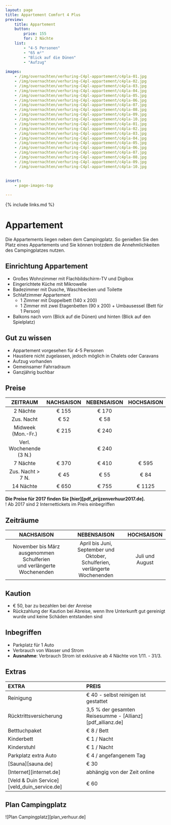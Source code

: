 ```yaml
---
layout: page
title: Appartement Comfort 4 Plus
preview: 
    title: Appartement
    button:
        price: 155
        for: 2 Nächte
    list:
        - "4-5 Personen"
        - "65 m²"
        - "Blick auf die Dünen"
        - "Aufzug"
       
images:
    - /img/overnachten/verhuring-C4pl-appartement/c4pla-01.jpg
    - /img/overnachten/verhuring-C4pl-appartement/c4pla-02.jpg
    - /img/overnachten/verhuring-C4pl-appartement/c4pla-03.jpg
    - /img/overnachten/verhuring-C4pl-appartement/c4pla-04.jpg
    - /img/overnachten/verhuring-C4pl-appartement/c4pla-05.jpg
    - /img/overnachten/verhuring-C4pl-appartement/c4pla-06.jpg
    - /img/overnachten/verhuring-C4pl-appartement/c4pla-07.jpg
    - /img/overnachten/verhuring-C4pl-appartement/c4pla-08.jpg
    - /img/overnachten/verhuring-C4pl-appartement/c4pla-09.jpg
    - /img/overnachten/verhuring-C4pl-appartement/c4pla-10.jpg
    - /img/overnachten/verhuring-C4pl-appartement/c4pla-01.jpg
    - /img/overnachten/verhuring-C4pl-appartement/c4pla-02.jpg
    - /img/overnachten/verhuring-C4pl-appartement/c4pla-03.jpg
    - /img/overnachten/verhuring-C4pl-appartement/c4pla-04.jpg
    - /img/overnachten/verhuring-C4pl-appartement/c4pla-05.jpg
    - /img/overnachten/verhuring-C4pl-appartement/c4pla-06.jpg
    - /img/overnachten/verhuring-C4pl-appartement/c4pla-07.jpg
    - /img/overnachten/verhuring-C4pl-appartement/c4pla-08.jpg
    - /img/overnachten/verhuring-C4pl-appartement/c4pla-09.jpg
    - /img/overnachten/verhuring-C4pl-appartement/c4pla-10.jpg
    
    
insert:
    - page-images-top

---
```


{% include links.md %}

# Appartement

Die Appartements liegen neben dem Campingplatz. So genießen Sie den Platz eines Appartements und Sie können trotzdem die Annehmlichkeiten des Campingplatzes nutzen.

## Einrichtung Appartement

- Großes Wohnzimmer mit Flachbildschirm-TV und Digibox
- Eingerichtete Küche mit Mikrowelle
- Badezimmer mit Dusche, Waschbecken und Toilette
- Schlafzimmer Appartement
    - 1 Zimmer mit Doppelbett (140 x 200)
    - 1 Zimmer mit zwei Etagenbetten (90 x 200) + Umbausessel (Bett für 1 Person)
- Balkons nach vorn (Blick auf die Dünen) und hinten (Blick auf den Spielplatz)
    
## Gut zu wissen

- Appartement vorgesehen für 4-5 Personen
- Haustiere nicht zugelassen, jedoch möglich in Chalets oder Caravans
- Aufzug vorhanden
- Gemeinsamer Fahrradraum
- Ganzjährig buchbar

## Preise

ZEITRAUM            | NACHSAISON | NEBENSAISON | HOCHSAISON |
:------------------:|:-----------:|:-------------:|:-----------:|
2 Nächte           |€ 155        |€ 170          |       
Zus. Nacht         |€ 52        |€ 58           |           
Midweek (Mon.-Fr.)   |€ 215        |€ 240          |
Verl. Wochenende (3 N.)   |             |€ 240          |
7 Nächte           |€ 370        |€ 410          | € 595
Zus. Nacht > 7 N.   |€ 45         |€ 55           | € 84
14 Nächte          |€ 650        |€ 755          | € 1125

**Die Preise für 2017 finden Sie [hier][pdf_prijzenverhuur2017.de].** <br>
! Ab 2017 sind 2 Internettickets im Preis einbegriffen

## Zeiträume

NACHSAISON           |NEBENSAISON      |    HOCHSAISON|
:--------------------:|:-----------------:|:-------------:|
November bis März<br>ausgenommen Schulferien <br>und verlängerte Wochenenden | April bis Juni, <br>September und Oktober, <br>Schulferien, <br>verlängerte Wochenenden   | Juli und August

## Kaution

- € 50, bar zu bezahlen bei der Anreise
- Rückzahlung der Kaution bei Abreise, wenn Ihre Unterkunft gut gereinigt wurde und keine Schäden entstanden sind

## Inbegriffen

- Parkplatz für 1 Auto
- Verbrauch von Wasser und Strom
- **Ausnahme**: Verbrauch Strom ist exklusive ab 4 Nächte von 1/11. - 31/3.  

## Extras

EXTRA               | PREIS 
:-------------------|:-----------|
Reinigung          | € 40 - selbst reinigen ist gestattet
Rücktrittsversicherung| 3,5 % der gesamten Reisesumme - [Allianz][pdf_allianz.de]  
Betttuchpaket         | € 8 / Bett
Kinderbett           | € 1 / Nacht
Kinderstuhl         | € 1 / Nacht
Parkplatz extra Auto  | € 4 / angefangenem Tag
[Sauna][sauna.de]   | € 30
[Internet][internet.de]| abhängig von der Zeit online
[Veld & Duin Service][veld_duin_service.de]| € 60


## Plan Campingplatz

![Plan Campingplatz][plan_verhuur.de]
